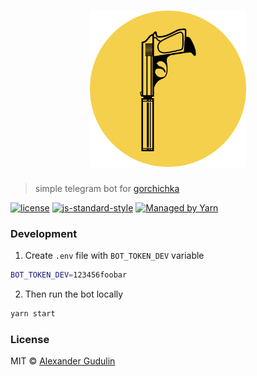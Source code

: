 <h1 align='center'>
<a href='https://telegram.me/gorchichkabot'><img src='./logo.png' width='250px'></a>
</h1>

> simple telegram bot for [gorchichka](https://gorchichka.com)

[![license](https://img.shields.io/badge/license-MIT-blue.svg?style=flat-square)](https://github.com/agudulin/gorchichkabot/blob/master/license)
[![js-standard-style](https://img.shields.io/badge/code%20style-standard-lightgrey.svg?style=flat-square)](http://standardjs.com/)
[![Managed by Yarn](https://img.shields.io/badge/managed%20by-Yarn-2C8EBB.svg?style=flat-square)](https://yarnpkg.com/)

### Development

1. Create `.env` file with `BOT_TOKEN_DEV` variable
  ```sh
  BOT_TOKEN_DEV=123456foobar
  ```

2. Then run the bot locally
  ```sh
  yarn start
  ```

### License

MIT © [Alexander Gudulin](http://gudulin.com)
